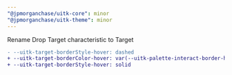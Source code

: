 ```yaml
---
"@jpmorganchase/uitk-core": minor
"@jpmorganchase/uitk-theme": minor
---
```


Rename Drop Target characteristic to Target

```diff
- --uitk-target-borderStyle-hover: dashed
+ --uitk-target-borderColor-hover: var(--uitk-palette-interact-border-hover)
+ --uitk-target-borderStyle-hover: solid
```

